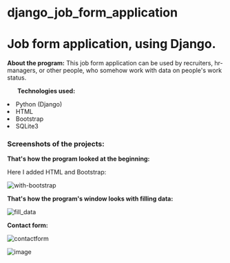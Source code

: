 # django_job_form_application


<h1>Job form application, using Django.</h1>


<strong>About the program:</strong>
This job form application can be used by recruiters, hr-managers, or other people, who somehow work with data on people's work status.


<ul><strong>Technologies used:</strong></ul>
<li>Python (Django)</li>
<li>HTML</li>
<li>Bootstrap</li>
<li>SQLite3</li>


<h3>Screenshots of the projects:</h3>

<strong>That's how the program looked at the beginning:</strong>
<p>Here I added HTML and Bootstrap:</p>


![with-bootstrap](https://user-images.githubusercontent.com/102950421/230875023-b9b07b27-49e9-41c8-9e5a-3760bf9d50c1.png)


<strong>That's how the program's window looks with filling data:</strong>


![fill_data](https://user-images.githubusercontent.com/102950421/230875229-4e916e62-3ff3-45d0-b976-77307b5e69c1.png)


<strong>Contact form:</strong>


![contactform](https://user-images.githubusercontent.com/102950421/230875466-b5eb493d-e589-49b2-b488-20653c5fb95f.PNG)



![image](https://user-images.githubusercontent.com/102950421/230876035-61fbe8e0-1b30-4022-8434-465f7a2b6866.png)






